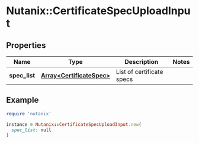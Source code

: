 # Nutanix::CertificateSpecUploadInput

## Properties

| Name | Type | Description | Notes |
| ---- | ---- | ----------- | ----- |
| **spec_list** | [**Array&lt;CertificateSpec&gt;**](CertificateSpec.md) | List of certificate specs |  |

## Example

```ruby
require 'nutanix'

instance = Nutanix::CertificateSpecUploadInput.new(
  spec_list: null
)
```

